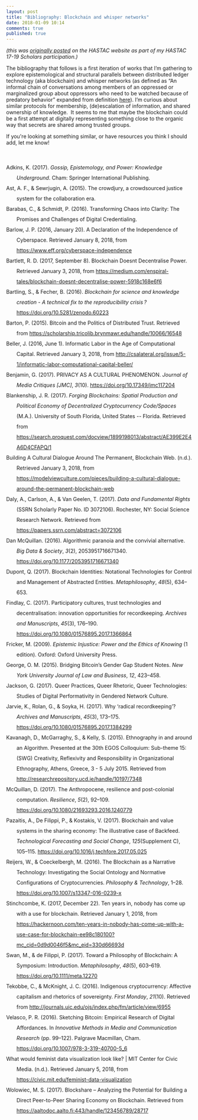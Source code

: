 ```yaml
---
layout: post
title: "Bibliography: Blockchain and whisper networks"
date: 2018-01-09 10:14
comments: true
published: true
---
```


<i>(this was <a href="https://www.hastac.org/blogs/nikkistevens/2018/01/09/bibliography-blockchain-and-whisper-networks">originally posted</a> on the HASTAC website as part of my HASTAC 17-19 Scholars participation.)</i>


<p>The bibliography that follows is a first iteration of works that I’m gathering to explore epistemological and structural parallels between distributed ledger technology (aka blockchain) and whisper networks (as defined as “An informal chain of conversations among members of an oppressed or marginalized group about oppressors who need to be watched because of predatory behavior” expanded from definition <a href="“http://www.newsweek.com/what-whisper-network-sexual-misconduct-allegations-719009”">here</a>). I’m curious about similar protocols for membership, (de)escalation of information, and shared ownership of knowledge.&nbsp; It seems to me that maybe the blockchain could be a first attempt at digitally representing something close to the organic way that secrets are shared among trusted groups.</p>

<p>If you're looking at something similar, or have resources you think I should add, let me know!&nbsp;</p>

<p>&nbsp;</p>

<div class="csl-bib-body" style="line-height: 2; margin-left: 2em; text-indent:-2em;">
<div class="csl-entry">Adkins, K. (2017). <em>Gossip, Epistemology, and Power: Knowledge Underground</em>. Cham: Springer International Publishing.</div>

<div class="csl-entry">Ast, A. F., &amp; Sewrjugin, A. (2015). The crowdjury, a crowdsourced justice system for the collaboration era.</div>

<div class="csl-entry">Barabas, C., &amp; Schmidt, P. (2016). Transforming Chaos into Clarity: The Promises and Challenges of Digital Credentialing.</div>

<div class="csl-entry">Barlow, J. P. (2016, January 20). A Declaration of the Independence of Cyberspace. Retrieved January 8, 2018, from <a href="https://www.eff.org/cyberspace-independence">https://www.eff.org/cyberspace-independence</a></div>

<div class="csl-entry">Bartlett, R. D. (2017, September 8). Blockchain Doesnt Decentralise Power. Retrieved January 3, 2018, from <a href="https://medium.com/enspiral-tales/blockchain-doesnt-decentralise-power-5918c168e6f6">https://medium.com/enspiral-tales/blockchain-doesnt-decentralise-power-5918c168e6f6</a></div>

<div class="csl-entry">Bartling, S., &amp; Fecher, B. (2016). <em>Blockchain for science and knowledge creation - A technical fix to the reproducibility crisis ?</em> <a href="https://doi.org/10.5281/zenodo.60223">https://doi.org/10.5281/zenodo.60223</a></div>

<div class="csl-entry">Barton, P. (2015). Bitcoin and the Politics of Distributed Trust. Retrieved from <a href="https://scholarship.tricolib.brynmawr.edu/handle/10066/16548">https://scholarship.tricolib.brynmawr.edu/handle/10066/16548</a></div>

<div class="csl-entry">Beller, J. (2016, June 1). Informatic Labor in the Age of Computational Capital. Retrieved January 3, 2018, from <a href="http://csalateral.org/issue/5-1/informatic-labor-computational-capital-beller/">http://csalateral.org/issue/5-1/informatic-labor-computational-capital-beller/</a></div>

<div class="csl-entry">Benjamin, G. (2017). PRIVACY AS A CULTURAL PHENOMENON. <em>Journal of Media Critiques [JMC]</em>, <em>3</em>(10). <a href="https://doi.org/10.17349/jmc117204">https://doi.org/10.17349/jmc117204</a></div>

<div class="csl-entry">Blankenship, J. R. (2017). <em>Forging Blockchains: Spatial Production and Political Economy of Decentralized Cryptocurrency Code/Spaces</em> (M.A.). University of South Florida, United States -- Florida. Retrieved from <a href="https://search.proquest.com/docview/1899198013/abstract/AE399E2E4A6D4CFAPQ/1">https://search.proquest.com/docview/1899198013/abstract/AE399E2E4A6D4CFAPQ/1</a></div>

<div class="csl-entry">Building A Cultural Dialogue Around The Permanent, Blockchain Web. (n.d.). Retrieved January 3, 2018, from <a href="https://modelviewculture.com/pieces/building-a-cultural-dialogue-around-the-permanent-blockchain-web">https://modelviewculture.com/pieces/building-a-cultural-dialogue-around-the-permanent-blockchain-web</a></div>

<div class="csl-entry">Daly, A., Carlson, A., &amp; Van Geelen, T. (2017). <em>Data and Fundamental Rights</em> (SSRN Scholarly Paper No. ID 3072106). Rochester, NY: Social Science Research Network. Retrieved from <a href="https://papers.ssrn.com/abstract=3072106">https://papers.ssrn.com/abstract=3072106</a></div>

<div class="csl-entry">Dan McQuillan. (2016). Algorithmic paranoia and the convivial alternative. <em>Big Data &amp; Society</em>, <em>3</em>(2), 2053951716671340. <a href="https://doi.org/10.1177/2053951716671340">https://doi.org/10.1177/2053951716671340</a></div>

<div class="csl-entry">Dupont, Q. (2017). Blockchain Identities: Notational Technologies for Control and Management of Abstracted Entities. <em>Metaphilosophy</em>, <em>48</em>(5), 634–653.</div>

<div class="csl-entry">Findlay, C. (2017). Participatory cultures, trust technologies and decentralisation: innovation opportunities for recordkeeping. <em>Archives and Manuscripts</em>, <em>45</em>(3), 176–190. <a href="https://doi.org/10.1080/01576895.2017.1366864">https://doi.org/10.1080/01576895.2017.1366864</a></div>

<div class="csl-entry">Fricker, M. (2009). <em>Epistemic Injustice: Power and the Ethics of Knowing</em> (1 edition). Oxford: Oxford University Press.</div>

<div class="csl-entry">George, O. M. (2015). Bridging Bitcoin’s Gender Gap Student Notes. <em>New York University Journal of Law and Business</em>, <em>12</em>, 423–458.</div>

<div class="csl-entry">Jackson, G. (2017). Queer Practices, Queer Rhetoric, Queer Technologies: Studies of Digital Performativity in Gendered Network Culture.</div>

<div class="csl-entry">Jarvie, K., Rolan, G., &amp; Soyka, H. (2017). Why ‘radical recordkeeping’? <em>Archives and Manuscripts</em>, <em>45</em>(3), 173–175. <a href="https://doi.org/10.1080/01576895.2017.1384299">https://doi.org/10.1080/01576895.2017.1384299</a></div>

<div class="csl-entry">Kavanagh, D., McGarraghy, S., &amp; Kelly, S. (2015). Ethnography in and around an Algorithm. Presented at the 30th EGOS Colloquium: Sub-theme 15: (SWG) Creativity, Reflexivity and Responsibility in Organizational Ethnography, Athens, Greece, 3 - 5 July 2015. Retrieved from <a href="http://researchrepository.ucd.ie/handle/10197/7348">http://researchrepository.ucd.ie/handle/10197/7348</a></div>

<div class="csl-entry">McQuillan, D. (2017). The Anthropocene, resilience and post-colonial computation. <em>Resilience</em>, <em>5</em>(2), 92–109. <a href="https://doi.org/10.1080/21693293.2016.1240779">https://doi.org/10.1080/21693293.2016.1240779</a></div>

<div class="csl-entry">Pazaitis, A., De Filippi, P., &amp; Kostakis, V. (2017). Blockchain and value systems in the sharing economy: The illustrative case of Backfeed. <em>Technological Forecasting and Social Change</em>, <em>125</em>(Supplement C), 105–115. <a href="https://doi.org/10.1016/j.techfore.2017.05.025">https://doi.org/10.1016/j.techfore.2017.05.025</a></div>

<div class="csl-entry">Reijers, W., &amp; Coeckelbergh, M. (2016). The Blockchain as a Narrative Technology: Investigating the Social Ontology and Normative Configurations of Cryptocurrencies. <em>Philosophy &amp; Technology</em>, 1–28. <a href="https://doi.org/10.1007/s13347-016-0239-x">https://doi.org/10.1007/s13347-016-0239-x</a></div>

<div class="csl-entry">Stinchcombe, K. (2017, December 22). Ten years in, nobody has come up with a use for blockchain. Retrieved January 1, 2018, from <a href="https://hackernoon.com/ten-years-in-nobody-has-come-up-with-a-use-case-for-blockchain-ee98c180100?mc_cid=0d9d0046f5&amp;mc_eid=330d66693d">https://hackernoon.com/ten-years-in-nobody-has-come-up-with-a-use-case-for-blockchain-ee98c180100?mc_cid=0d9d0046f5&amp;mc_eid=330d66693d</a></div>

<div class="csl-entry">Swan, M., &amp; de Filippi, P. (2017). Toward a Philosophy of Blockchain: A Symposium: Introduction. <em>Metaphilosophy</em>, <em>48</em>(5), 603–619. <a href="https://doi.org/10.1111/meta.12270">https://doi.org/10.1111/meta.12270</a></div>

<div class="csl-entry">Tekobbe, C., &amp; McKnight, J. C. (2016). Indigenous cryptocurrency: Affective capitalism and rhetorics of sovereignty. <em>First Monday</em>, <em>21</em>(10). Retrieved from <a href="http://journals.uic.edu/ojs/index.php/fm/article/view/6955">http://journals.uic.edu/ojs/index.php/fm/article/view/6955</a></div>

<div class="csl-entry">Velasco, P. R. (2016). Sketching Bitcoin: Empirical Research of Digital Affordances. In <em>Innovative Methods in Media and Communication Research</em> (pp. 99–122). Palgrave Macmillan, Cham. <a href="https://doi.org/10.1007/978-3-319-40700-5_6">https://doi.org/10.1007/978-3-319-40700-5_6</a></div>

<div class="csl-entry">What would feminist data visualization look like? | MIT Center for Civic Media. (n.d.). Retrieved January 5, 2018, from <a href="https://civic.mit.edu/feminist-data-visualization">https://civic.mit.edu/feminist-data-visualization</a></div>

<div class="csl-entry">Wolowiec, M. S. (2017). Blockshare – Analyzing the Potential for Building a Direct Peer-to-Peer Sharing Economy on Blockchain. Retrieved from <a href="https://aaltodoc.aalto.fi:443/handle/123456789/28717">https://aaltodoc.aalto.fi:443/handle/123456789/28717</a></div>
</div>
